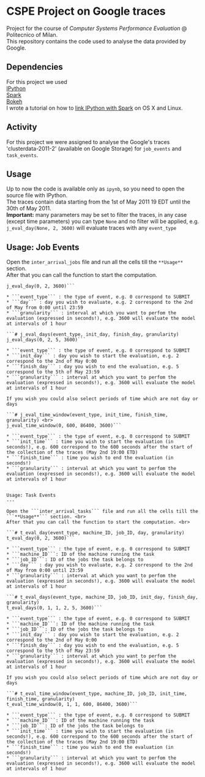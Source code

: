# CSPE Project on Google traces
Project for the course of *Computer Systems Performance Evaluation* @ Politecnico of Milan. <br>
This repository contains the code used to analyse the data provided by Google.

Dependencies
---
For this project we used  <br>
[IPython](http://ipython.org) <br>
[Spark](http://spark.apache.org)  <br>
[Bokeh](http://bokeh.pydata.org/en/latest/) <br>
I wrote a tutorial on how to [link IPython with Spark](https://gist.github.com/tommycarpi/f5a67c66a8f2170e263c) on OS X and Linux. 

Activity
---
For this project we were assigned to analyse the Google's traces 'clusterdata-2011-2' (available on Google Storage) for ```job_events``` and ```task_events```.

Usage
---
Up to now the code is available only as ```ipynb```, so you need to open the source file with IPython. <br>
The traces contain data starting from the 1st of May 2011 19 EDT until the 30th of May 2011. <br>
**Important:** many parameters may be set to filter the traces, in any case (except time parameters) you can type ```None``` and no filter will be applied, e.g. ```j_eval_day(None, 2, 3600)``` will evaluate traces with any ```event_type```

Usage: Job Events 
---
Open the ```inter_arrival_jobs``` file and run all the cells till the ```**Usage**``` section. <br>
After that you can call the function to start the computation. <br>

```# j_eval_day(event_type, day, granularity)
j_eval_day(0, 2, 3600)```

* ```event_type``` : the type of event, e.g. 0 correspond to SUBMIT
* ```day``` : day you wish to evaluate, e.g. 2 correspond to the 2nd of May from 0:00 until 23:59
* ```granularity``` : interval at which you want to perfom the evaluation (expressed in seconds!), e.g. 3600 will evaluate the model at intervals of 1 hour 

```# j_eval_days(event_type, init_day, finish_day, granularity)
j_eval_days(0, 2, 5, 3600)```

* ```event_type``` : the type of event, e.g. 0 correspond to SUBMIT
* ```init_day``` : day you wish to start the evaluation, e.g. 2 correspond to the 2nd of May 0:00
* ```finish_day``` : day you wish to end the evaluation, e.g. 5 correspond to the 5th of May 23:59
* ```granularity``` : interval at which you want to perfom the evaluation (expressed in seconds!), e.g. 3600 will evaluate the model at intervals of 1 hour 

If you wish you could also select periods of time which are not day or days

```# j_eval_time_window(event_type, init_time, finish_time, granularity) <br>
j_eval_time_window(0, 600, 86400, 3600)```

* ```event_type``` : the type of event, e.g. 0 correspond to SUBMIT
* ```init_time``` : time you wish to start the evaluation (in seconds!), e.g. 600 correspond to the 600 seconds after the start of the collection of the traces (May 2nd 19:00 ETD)
* ```finish_time``` : time you wish to end the evaluation (in seconds!)
* ```granularity``` : interval at which you want to perfom the evaluation (expressed in seconds!), e.g. 3600 will evaluate the model at intervals of 1 hour 


Usage: Task Events 
---

Open the ```inter_arrival_tasks``` file and run all the cells till the ```**Usage**``` section. <br>
After that you can call the function to start the computation. <br>

```# t_eval_day(event_type, machine_ID, job_ID, day, granularity)
t_eval_day(0, 2, 3600)```

* ```event_type``` : the type of event, e.g. 0 correspond to SUBMIT
* ```machine_ID```: ID of the machine running the task
* ```job_ID```: ID of the jobs the task belongs to
* ```day``` : day you wish to evaluate, e.g. 2 correspond to the 2nd of May from 0:00 until 23:59
* ```granularity``` : interval at which you want to perfom the evaluation (expressed in seconds!), e.g. 3600 will evaluate the model at intervals of 1 hour 

```# t_eval_days(event_type, machine_ID, job_ID, init_day, finish_day, granularity)
t_eval_days(0, 1, 1, 2, 5, 3600)```

* ```event_type``` : the type of event, e.g. 0 correspond to SUBMIT
* ```machine_ID```: ID of the machine running the task
* ```job_ID```: ID of the jobs the task belongs to
* ```init_day``` : day you wish to start the evaluation, e.g. 2 correspond to the 2nd of May 0:00
* ```finish_day``` : day you wish to end the evaluation, e.g. 5 correspond to the 5th of May 23:59
* ```granularity``` : interval at which you want to perfom the evaluation (expressed in seconds!), e.g. 3600 will evaluate the model at intervals of 1 hour 

If you wish you could also select periods of time which are not day or days

```# t_eval_time_window(event_type, machine_ID, job_ID, init_time, finish_time, granularity)
t_eval_time_window(0, 1, 1, 600, 86400, 3600)```

* ```event_type``` : the type of event, e.g. 0 correspond to SUBMIT
* ```machine_ID```: ID of the machine running the task
* ```job_ID```: ID of the jobs the task belongs to
* ```init_time``` : time you wish to start the evaluation (in seconds!), e.g. 600 correspond to the 600 seconds after the start of the collection of the traces (May 2nd 19:00 ETD)
* ```finish_time``` : time you wish to end the evaluation (in seconds!)
* ```granularity``` : interval at which you want to perfom the evaluation (expressed in seconds!), e.g. 3600 will evaluate the model at intervals of 1 hour 

